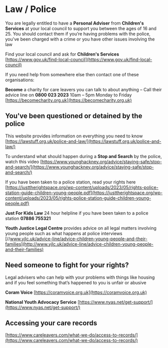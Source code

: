 
# <i class="fas fa-gavel"></i> Law / Police

You are legally entitled to have a **Personal Adviser** from **Children's Services** at your local council to support you between the ages of 16 and 25. You should contact them if you’re having problems with the police, you've been charged with a crime or you have other issues involving the law


Find your local council and ask for **Children's Services**
[https://www.gov.uk/find-local-council](https://www.gov.uk/find-local-council)



If you need help from somewhere else then contact one of these organisations:


**Become** a charity for care leavers you can talk to about anything –
Call their advice line on **0800 023 2023** 10am – 5pm Monday to Friday
[https://becomecharity.org.uk](https://becomecharity.org.uk)


## You've been questioned or detained by the police

This website provides information on everything you need to know [https://lawstuff.org.uk/police-and-law/](https://lawstuff.org.uk/police-and-law/)

To understand what should happen during a **Stop and Search** by the police, watch this video [https://www.younghackney.org/advice/staying-safe/stop-and-search/](https://www.younghackney.org/advice/staying-safe/stop-and-search/)



If you have been taken to a police station, read your rights here 
[https://justtherightspace.org/wp-content/uploads/2023/05/rights-police-station-guide-children-young-people.pdf](https://justtherightspace.org/wp-content/uploads/2023/05/rights-police-station-guide-children-young-people.pdf)



**Just For Kids Law** 24 hour helpline if you have been taken to a police station **07886 755321**



  
**Youth Justice Legal Centre** provides advice on all legal matters involving young people such as what happens at police interviews
 [//www.yjlc.uk/advice-line/advice-children-young-people-and-their-families](http://www.yjlc.uk/advice-line/advice-children-young-people-and-their-families) 




## Need someone to fight for your rights?

Legal advisers who can help with your problems with things like 
housing and if you feel something that’s happened to you is unfair or abusive


**Coram Voice** [https://coramvoice.org.uk](https://coramvoice.org.uk)


**National Youth Advocacy Service**
[https://www.nyas.net/get-support/](https://www.nyas.net/get-support/)


##  Accessing your care records

[https://www.careleavers.com/what-we-do/access-to-records/](https://www.careleavers.com/what-we-do/access-to-records/) 

